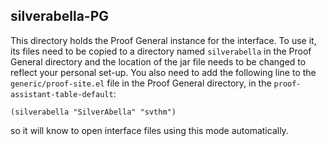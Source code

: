 

## silverabella-PG
This directory holds the Proof General instance for the interface.  To
use it, its files need to be copied to a directory named
`silverabella` in the Proof General directory and the location of the
jar file needs to be changed to reflect your personal set-up.  You
also need to add the following line to the `generic/proof-site.el`
file in the Proof General directory, in the
`proof-assistant-table-default`:
```
(silverabella "SilverAbella" "svthm")
```
so it will know to open interface files using this mode automatically.

